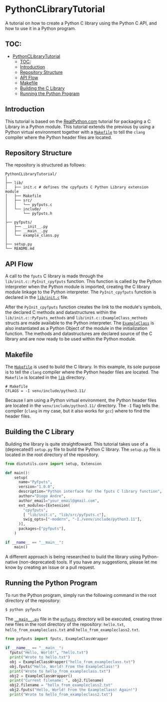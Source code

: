 # PythonCLibraryTutorial

A tutorial on how to create a Python C library using the Python C API, 
and how to use it in a Python program.

## TOC:
- [PythonCLibraryTutorial](#pythonclibrarytutorial)
  - [TOC:](#toc)
  - [Introduction](#introduction)
  - [Repository Structure](#repository-structure)
  - [API Flow](#api-flow)
  - [Makefile](#makefile)
  - [Building the C Library](#building-the-c-library)
  - [Running the Python Program](#running-the-python-program)

## Introduction
This tutorial is based on the [RealPython.com](https://realpython.com/build-python-c-extension-module/) tutorial for packaging a C Library in a Python module.
This tutorial extends the previous by using a Python virtual environment together with a 
[```Makefile```](./lib/Makefile) to tell the ```clang``` compiler where the Python header files are located.

## Repository Structure

The repository is structured as follows:
  
```
PythonCLibraryTutorial/
│
├── lib/
│   ├── init.c # defines the cpyfputs C Python Library extension module
│   ├── Makefile
│   ├── src/
│   │   └── pyfputs.c
│   └── include/
│       └── pyfputs.h
│
├── pyfputs/
│   ├── __init__.py
│   ├── __main__.py
│   └── example_class.py
│
├── setup.py
└── README.md
```

## API Flow

A call to the ```fputs``` C library is made through the ```lib/init.c::PyInit_cpyfputs``` function. This function is called by the Python interpreter when the Python module is imported, creating the C library module linkage to the Python interpreter. The ```PyInit_cpyfputs``` function is declared in the [```lib/init.c```](./lib/init.c) file.

After the ```PyInit_cpyfputs``` function creates the link to the module's symbols, the declared C methods and datastructures within the ```lib/init.c::PyFputs_methods``` and  ```lib/init.c::ExampleClass_methods``` structs are made available to the Python interpreter. The [```ExampleClass```](./lib/include/pyfputs.h) is also instantiated as a Python Object of the module in the initialization function. The methods and datastructures are declared source of the C library and are now ready to be used within the Python module.

## Makefile

The [```Makefile```](./lib/Makefile) is used to build the C library. In this example, its sole purpose is to tell the ```clang``` compiler where the Python header files are located. The ```Makefile``` is located in the [```lib```](./lib) directory.

```make
# Makefile
CFLAGS = -I venv/include/python3.11/
```

Because I am using a Python virtual environment, the Python header files are located in the ```venv/include/python3.11/``` directory. The ```-I``` flag tells the compiler (```clang``` in my case, but it also works for ```gcc```) where to find the header files.

## Building the C Library

Building the library is quite straightfoward. This tutorial takes use of a (deprecated!) ```setup.py``` file to build the Python C library. The ```setup.py``` file is located in the root directory of the repository.

```python
from distutils.core import setup, Extension

def main():
    setup(
      name="PyFputs",
      version="1.0.0",
      description="Python interface for the fputs C library function",
      author="Diogo Andre",
      author_email="your_email@gmail.com",
      ext_modules=[Extension(
        "cpyfputs", 
        [ "lib/init.c", "lib/src/pyfputs.c"],
        swig_opts=["-modern", "-I./venv/include/python3.11"],
      )],
      packages=["pyfputs"],
    )

if __name__ == "__main__":
    main()
```

A different approach is being researched to build the library using Python-native (non-deprecated) tools. If you have any suggestions, please let me know by creating an issue or a pull request.

## Running the Python Program

To run the Python program, simply run the following command in the root directory of the repository:

```bash
$ python pyfputs
```

The [```__main__.py```](./pyfputs/__main__.py) file in the [```pyfputs```](./pyfputs) directory will be executed, creating three new files in the root directory of the repository: ```hello.txt```, ```hello_from_exampleclass.txt``` and ```hello_from_exampleclass2.txt```.

```python
from pyfputs import fputs, ExampleClassWrapper

if __name__ == "__main__":
  fputs("Hello, World!", "hello.txt")
  print("Wrote to hello.txt")
  obj = ExampleClassWrapper("hello_from_exampleclass.txt")
  obj.fputs("Hello, World! From the ExampleClass!")
  print("Wrote to hello_from_exampleclass.txt")
  obj2 = ExampleClassWrapper()
  print("Current filename: ", obj2.filename)
  obj2.filename = "hello_from_exampleclass2.txt"
  obj2.fputs("Hello, World! From the ExampleClass! Again!")
  print("Wrote to hello_from_exampleclass2.txt")
```